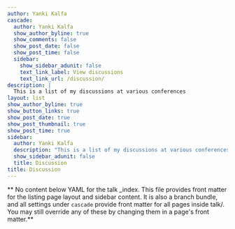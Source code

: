 ```yaml
---
author: Yanki Kalfa
cascade:
  author: Yanki Kalfa
  show_author_byline: true
  show_comments: false
  show_post_date: false
  show_post_time: false
  sidebar:
    show_sidebar_adunit: false
    text_link_label: View discussions
    text_link_url: /discussion/
description: |
  This is a list of my discussions at various conferences
layout: list
show_author_byline: true
show_button_links: true
show_post_date: true
show_post_thumbnail: true
show_post_time: true
sidebar:
  author: Yanki Kalfa
  description: "This is a list of my discussions at various conferences \n"
  show_sidebar_adunit: false
  title: Discussion
title: Discussion
---
```


** No content below YAML for the talk _index. This file provides front matter for the listing page layout and sidebar content. It is also a branch bundle, and all settings under `cascade` provide front matter for all pages inside talk/. You may still override any of these by changing them in a page's front matter.**
